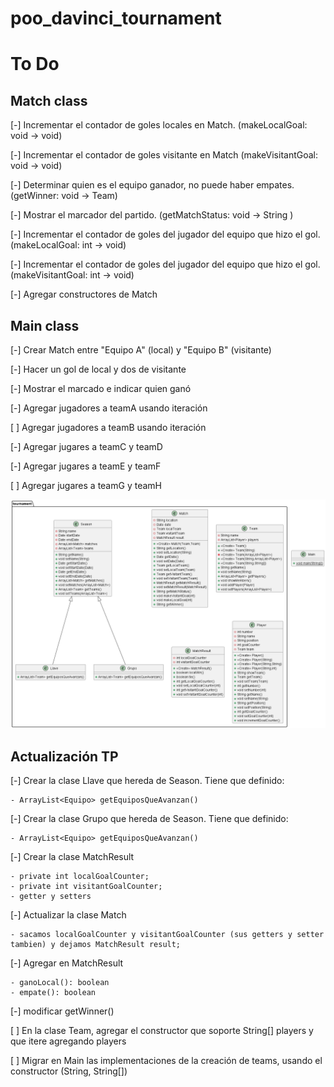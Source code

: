 # poo_davinci_tournament

# To Do

## Match class
[-] Incrementar el contador de goles locales en Match. (makeLocalGoal: void -> void)

[-] Incrementar el contador de goles visitante en Match (makeVisitantGoal: void -> void)

[-] Determinar quien es el equipo ganador, no puede haber empates. (getWinner: void -> Team)

[-] Mostrar el marcador del partido. (getMatchStatus: void -> String )

[-] Incrementar el contador de goles del jugador del equipo que hizo el gol. (makeLocalGoal: int -> void)

[-] Incrementar el contador de goles del jugador del equipo que hizo el gol. (makeVisitantGoal: int -> void)

[-] Agregar constructores de Match

## Main class
[-] Crear Match entre "Equipo A" (local) y "Equipo B" (visitante)

[-] Hacer un gol de local y dos de visitante

[-] Mostrar el marcado e indicar quien ganó

[-] Agregar jugadores a teamA usando iteración

[ ] Agregar jugadores a teamB usando iteración

[-] Agregar jugares a teamC y teamD

[-] Agregar jugares a teamE y teamF

[ ] Agregar jugares a teamG y teamH

![class_diagram.png](class_diagram.png)


## Actualización TP
[-] Crear la clase Llave que hereda de Season. Tiene que definido:

    - ArrayList<Equipo> getEquiposQueAvanzan()

[-] Crear la clase Grupo que hereda de Season. Tiene que definido:

    - ArrayList<Equipo> getEquiposQueAvanzan()

[-] Crear la clase MatchResult

    - private int localGoalCounter;
    - private int visitantGoalCounter;
    - getter y setters

[-] Actualizar la clase Match

    - sacamos localGoalCounter y visitantGoalCounter (sus getters y setter tambien) y dejamos MatchResult result;

[-] Agregar en MatchResult

    - ganoLocal(): boolean
    - empate(): boolean

[-] modificar getWinner()

[ ] En la clase Team, agregar el constructor que soporte String[] players y que itere agregando players

[ ] Migrar en Main las implementaciones de la creación de teams, usando el constructor (String, String[])
